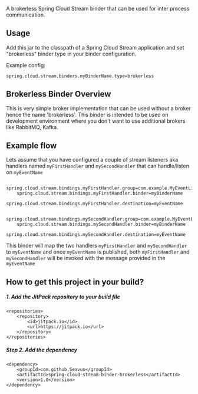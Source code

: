 A brokerless Spring Cloud Stream binder that can be used for inter process communication.

## Usage

Add this jar to the classpath of a Spring Cloud Stream application and set "brokerless" binder type in your binder configuration. 

Example config: 

    spring.cloud.stream.binders.myBinderName.type=brokerless

## Brokerless Binder Overview

This is very simple broker implementation that can be used without a broker hence the name 'brokerless'. 
This binder is intended to be used on development environment where you don't want to use additional brokers like RabbitMQ, Kafka.

## Example flow

Lets assume that you have configured a couple of stream listeners aka handlers named `myFirstHandler` and `mySecondHandler` that can handle/listen on `myEventName`
       
        spring.cloud.stream.bindings.myFirstHandler.group=com.example.MyEventListener
        spring.cloud.stream.bindings.myFirstHandler.binder=myBinderName
        spring.cloud.stream.bindings.myFirstHandler.destination=myEventName
        
        spring.cloud.stream.bindings.mySecondHandler.group=com.example.MyEventListener
        spring.cloud.stream.bindings.mySecondHandler.binder=myBinderName
        spring.cloud.stream.bindings.mySecondHandler.destination=myEventName


This binder will map the two handlers `myFirstHandler` and `mySecondHandler` to `myEventName` and
once `myEventName` is published, both `myFirstHandler` and `mySecondHandler` will be invoked with the message provided in the `myEventName`

## How to get this project in your build?

##### 1. Add the JitPack repository to your build file

  	<repositories>
  		<repository>
  		    <id>jitpack.io</id>
  		    <url>https://jitpack.io</url>
  		</repository>
  	</repositories>
    	
##### Step 2. Add the dependency

  	<dependency>
  	    <groupId>com.github.Seavus</groupId>
  	    <artifactId>spring-cloud-stream-binder-brokerless</artifactId>
  	    <version>1.0</version>
  	</dependency>


    

